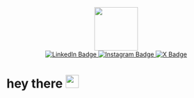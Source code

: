 <div id="header" align="center">
  <img src="https://media4.giphy.com/media/v1.Y2lkPTc5MGI3NjExbWdudnBicjBieTA3ZHY5cWVvdXpneDBjbDk3aG1yam1tN3VraXczMCZlcD12MV9pbnRlcm5hbF9naWZfYnlfaWQmY3Q9Zw/iTg9leJES5ErdIJ3No/giphy.gif" width="100"/>
</div>
<div id="badges" align="center">
   <a href="www.linkedin.com/in/shilpa-rajeev">
  <img src="https://img.shields.io/badge/LinkedIn-blue?style=for-the-badge&logo=linkedin&logoColor=white" alt="LinkedIn Badge"/>
   </a>
   <a href="https://www.instagram.com/_shilpa__rajeev/">
  <img src="https://img.shields.io/badge/Instagram-pink?style=for-the-badge&logo=instagram&logoColor=white" alt="Instagram Badge"/>
   </a>
   <a href="https://x.com/shilpa_rajeev">
  <img src="https://img.shields.io/badge/X-black?style=for-the-badge&logo=X&logoColor=white" alt="X Badge"/>
   </a>
</div>
<div id="profileview" align="center">
  <img src="https://komarev.com/ghpvc/?username=ShilpaRajeev&style=flat-square&color=blue" alt=""/>
  </div>


<h1>
  hey there
  <img src="https://media.giphy.com/media/hvRJCLFzcasrR4ia7z/giphy.gif" width="30px"/>
</h1>
